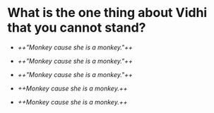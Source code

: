 <br>

# What is the one thing about Vidhi that you cannot stand?


* _++"Monkey cause she is a monkey."++_


* _++"Monkey cause she is a monkey."++_


* _++"Monkey cause she is a monkey."++_


* _++Monkey cause she is a monkey.++_


* _++Monkey cause she is a monkey.++_
